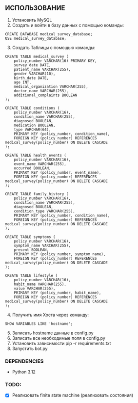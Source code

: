 ## ИСПОЛЬЗОВАНИЕ
1. Установить MySQL
2. Создать и войти в базу данных с помощью команды:
``` MySQl
CREATE DATABASE medical_survey_database;
USE medical_survey_database;
```
3. Создать Таблицы с помощью команды:
``` MySQL
CREATE TABLE medical_survey (
    policy_number VARCHAR(16) PRIMARY KEY,
    survey_date DATE,
    patient_name VARCHAR(255),
    gender VARCHAR(10),
    birth_date DATE,
    age INT,
    medical_organization VARCHAR(255),
    doctor_name VARCHAR(255),
    additional_complaints BOOLEAN
);

CREATE TABLE conditions (
    policy_number VARCHAR(16),
    condition_name VARCHAR(255),
    diagnosed BOOLEAN,
    medication BOOLEAN,
    type VARCHAR(64),
    PRIMARY KEY (policy_number, condition_name),
    FOREIGN KEY (policy_number) REFERENCES medical_survey(policy_number) ON DELETE CASCADE
);

CREATE TABLE health_events (
    policy_number VARCHAR(16),
    event_name VARCHAR(255),
    occurred BOOLEAN,
    PRIMARY KEY (policy_number, event_name),
    FOREIGN KEY (policy_number) REFERENCES medical_survey(policy_number) ON DELETE CASCADE
);

CREATE TABLE family_history (
    policy_number VARCHAR(16),
    condition_name VARCHAR(255),
    diagnosed BOOLEAN,
    condition_type VARCHAR(255),
    PRIMARY KEY (policy_number, condition_name),
    FOREIGN KEY (policy_number) REFERENCES medical_survey(policy_number) ON DELETE CASCADE
);

CREATE TABLE symptoms (
    policy_number VARCHAR(16),
    symptom_name VARCHAR(255),
    present BOOLEAN,
    PRIMARY KEY (policy_number, symptom_name),
    FOREIGN KEY (policy_number) REFERENCES medical_survey(policy_number) ON DELETE CASCADE
);

CREATE TABLE lifestyle (
    policy_number VARCHAR(16),
    habit_name VARCHAR(255),
    value VARCHAR(255),
    PRIMARY KEY (policy_number, habit_name),
    FOREIGN KEY (policy_number) REFERENCES medical_survey(policy_number) ON DELETE CASCADE
);
```
4. Получить имя Хоста через команду:
``` MySQL
SHOW VARIABLES LIKE 'hostname';
```
5. Записать hostname данные в config.py
6. Записать все необходимые поля в config.py
7. Установить зависимости pip -r requirements.txt
8. Запустить bot.py
### DEPENDENCIES
 - Python 3.12
### TODO:
- [x] Реализовать finite state machine (реализовать состояния)  
